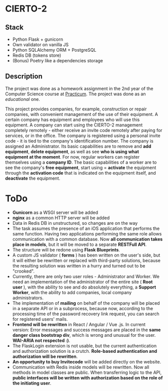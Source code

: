 # CIERTO-2

## Stack

* Python Flask + gunicorn
* Own validator on vanilla JS
* Python SQLAlchemy ORM + PostgreSQL
* Redis DB (tokens store)
* (Bonus) Poetry like a dependencies storage

## Description
The project was done as a homework assignment in the 2nd year of the Computer Science course at [Practicum](https://github.com/orgs/prakticum2k). The project was done as an *educational* one.

This project provides companies, for example, construction or repair companies, with convenient management of the use of their equipment. A certain company has equipment and employees who will use this equipment.
A company can start using the CIERTO-2 management completely remotely - either receive an invite code remotely after paying for services, or in the office. The company is registered using a personal invite code - it is tied to the company's identification number. The company is assigned an Administrator. Its basic capabilities are to remove and **add equipment**, **delete equipment**, as well as see **who is using what equipment at the moment**.
For now, regular workers can register themselves using a **company ID**. The basic capabilities of a worker are to see the company's **free equipment**, start using = **activate** the equipment through the **activation code** that is indicated on the equipment itself, and **deactivate** the equipment.


# ToDo
- **Gunicorn** as a WSGI server will be added
- **nginx** as a common HTTP server will be added
- Data in Redis DB in unstructured, so changes are on the way
- The task assumes the presence of an iOS application that performs the same function. Having two applications performing the same role allows communication with a common database. Now **all communication takes place in models**, but it will be moved to a separate **RESTFull API**.
- The structure will be redone using **Flask Blueprints**.
- A custom JS validator ( **forms** ) has been written on the user's side, but it will either be rewritten or replaced with third-party solutions, because the resulting solution was written in a hurry and turned out to be "crooked".
- Currently, there are only two user roles - Administrator and Worker. We need an implementation of the administrator of the entire site ( **Root user** ), with the ability to see and do absolutely everything, a **Support Worker**, with the ability to add companies, local company administrators.
- The implementation of **mailing** on behalf of the company will be placed in a separate API or in a subprocess, because now, according to the processing time of the password recovery link request, you can search for registered users' mails.
- **Frontend will be rewritten** in React / Angular / Vue .js. In current version: Error messages and success messages are placed in the **same danger class bootstrap div**, which is wrong and unusual for the user. **WAI-ARIA not respected :)**.
- The FlaskLogin extension is not usable, but the current authentication and authorization solution is a crutch. **Role-based authentication and authorization will be rewritten**.
- **An opportunity to buy Invitecode** will be added directly on the website.
- Communication with Redis inside models will be rewritten. Now all methods in model classes are public. When transferring logic to the API, **public interfaces will be written with authorization based on the role of the initiating user**.
